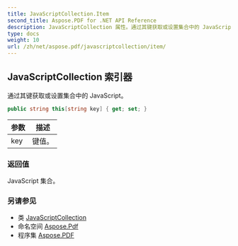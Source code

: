 ```yaml
---
title: JavaScriptCollection.Item
second_title: Aspose.PDF for .NET API Reference
description: JavaScriptCollection 属性。通过其键获取或设置集合中的 JavaScript
type: docs
weight: 10
url: /zh/net/aspose.pdf/javascriptcollection/item/
---
```

## JavaScriptCollection 索引器

通过其键获取或设置集合中的 JavaScript。

```csharp
public string this[string key] { get; set; }
```

| 参数 | 描述 |
| --- | --- |
| key | 键值。 |

### 返回值

JavaScript 集合。

### 另请参见

* 类 [JavaScriptCollection](../)
* 命名空间 [Aspose.Pdf](../../../aspose.pdf/)
* 程序集 [Aspose.PDF](../../../)